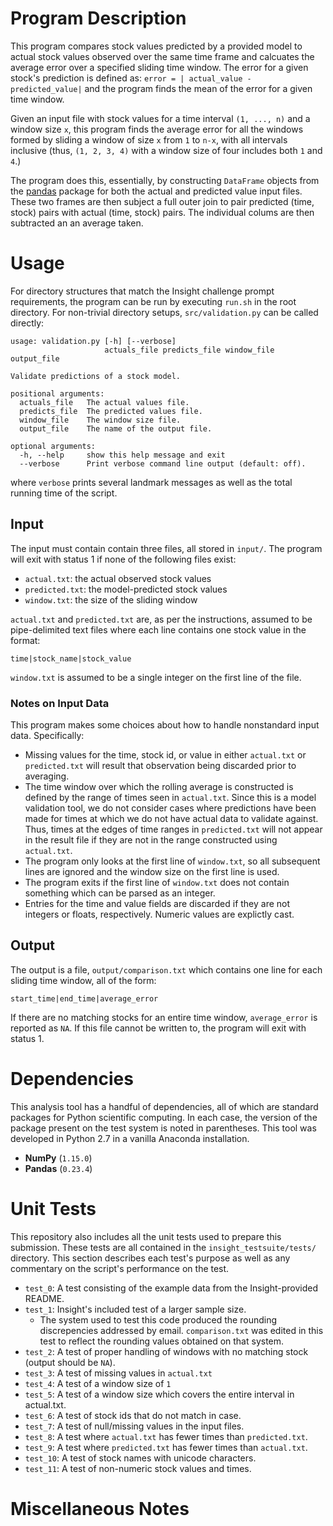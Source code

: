 # Program Description

This program compares stock values predicted by a provided model to actual stock values observed over the same time frame and calcuates the average error over a specified sliding time window. The error for a given stock's prediction is defined as: `error = | actual_value - predicted_value|` and the program finds the mean of the error for a given time window.

Given an input file with stock values for a time interval `(1, ..., n)` and a window size `x`, this program finds the average error for all the windows formed by sliding a window of size `x` from `1` to `n-x`, with all intervals inclusive (thus, `(1, 2, 3, 4)` with a window size of four includes both `1` and `4`.)

The program does this, essentially, by constructing `DataFrame` objects from the [pandas](https://pandas.pydata.org/) package for both the actual and predicted value input files. These two frames are then subject a full outer join to pair predicted (time, stock) pairs with actual (time, stock) pairs. The individual colums are then subtracted an an average taken.

# Usage

For directory structures that match the Insight challenge prompt requirements, the program can be run by executing `run.sh` in the root directory. For non-trivial directory setups, `src/validation.py` can be called directly:

```
usage: validation.py [-h] [--verbose]
                     actuals_file predicts_file window_file output_file

Validate predictions of a stock model.

positional arguments:
  actuals_file   The actual values file.
  predicts_file  The predicted values file.
  window_file    The window size file.
  output_file    The name of the output file.

optional arguments:
  -h, --help     show this help message and exit
  --verbose      Print verbose command line output (default: off).
```

where `verbose` prints several landmark messages as well as the total running time of the script.

## Input

The input must contain contain three files, all stored in `input/`. The program will exit with status 1 if none of the following files exist:

* `actual.txt`: the actual observed stock values
* `predicted.txt`: the model-predicted stock values
* `window.txt`: the size of the sliding window

`actual.txt` and `predicted.txt` are, as per the instructions, assumed to be pipe-delimited text files where each line contains one stock value in the format:

```
time|stock_name|stock_value
```

`window.txt` is assumed to be a single integer on the first line of the file.

### Notes on Input Data

This program makes some choices about how to handle nonstandard input data. Specifically:

* Missing values for the time, stock id, or value in either `actual.txt` or `predicted.txt` will result that observation being discarded prior to averaging.
* The time window over which the rolling average is constructed is defined by the range of times seen in `actual.txt`. Since this is a model validation tool, we do not consider cases where predictions have been made for times at which we do not have actual data to validate against. Thus, times at the edges of time ranges in `predicted.txt` will not appear in the result file if they are not in the range constructed using `actual.txt`.
* The program only looks at the first line of `window.txt`, so all subsequent lines are ignored and the window size on the first line is used.
* The program exits if the first line of `window.txt` does not contain something which can be parsed as an integer.
* Entries for the time and value fields are discarded if they are not integers or floats, respectively. Numeric values are explictly cast.

## Output

The output is a file, `output/comparison.txt` which contains one line for each sliding time window, all of the form:

```
start_time|end_time|average_error
```

If there are no matching stocks for an entire time window, `average_error` is reported as `NA`. If this file cannot be written to, the program will exit with status 1.

# Dependencies

This analysis tool has a handful of dependencies, all of which are standard packages for Python scientific computing. In each case, the version of the package present on the test system is noted in parentheses. This tool was developed in Python 2.7 in a vanilla Anaconda installation.

* **NumPy** (`1.15.0`)
* **Pandas** (`0.23.4`)

# Unit Tests

This repository also includes all the unit tests used to prepare this submission. These tests are all contained in the `insight_testsuite/tests/` directory. This section describes each test's purpose as well as any commentary on the script's performance on the test.

* `test_0`: A test consisting of the example data from the Insight-provided README.
* `test_1`: Insight's included test of a larger sample size.
    * The system used to test this code produced the rounding discrepencies addressed by email. `comparison.txt` was edited in this test to reflect the rounding values obtained on that system.
* `test_2`: A test of proper handling of windows with no matching stock (output should be `NA`).
* `test_3`: A test of missing values in `actual.txt`
* `test_4`: A test of a window size of `1`
* `test_5`: A test of a window size which covers the entire interval in actual.txt.
* `test_6`: A test of stock ids that do not match in case.
* `test_7`: A test of null/missing values in the input files.
* `test_8`: A test where `actual.txt` has fewer times than `predicted.txt`.
* `test_9`: A test where `predicted.txt` has fewer times than `actual.txt`. 
* `test_10`: A test of stock names with unicode characters.
* `test_11`: A test of non-numeric stock values and times.


# Miscellaneous Notes